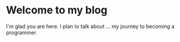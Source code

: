 # Welcome to my blog

I'm glad you are here. I plan to talk about ... my journey to becoming a programmer.
